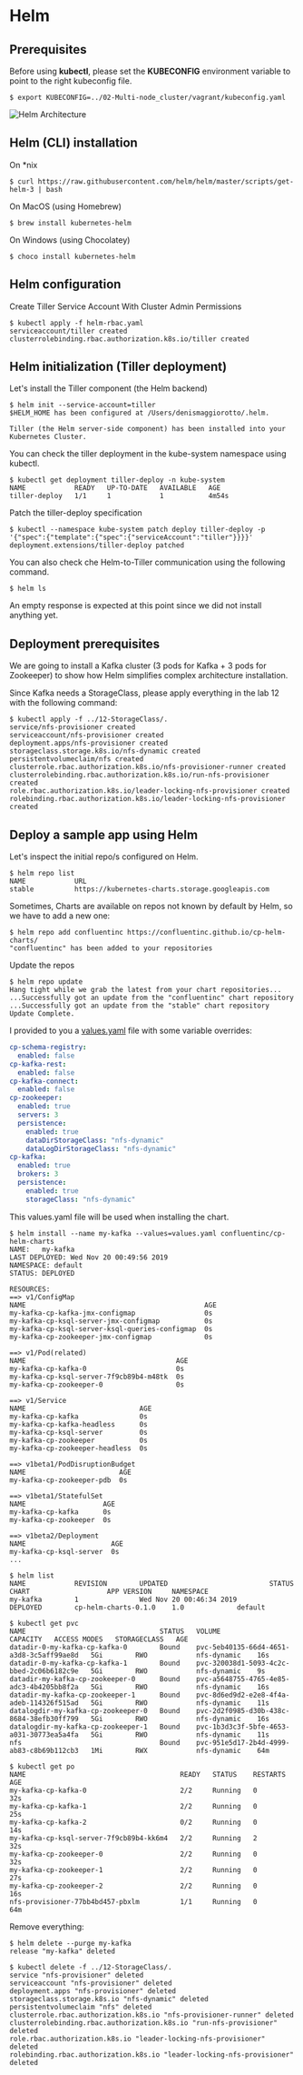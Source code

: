 # Helm

## Prerequisites

Before using **kubectl**, please set the **KUBECONFIG** environment variable to point to the right kubeconfig file.

```console
$ export KUBECONFIG=../02-Multi-node_cluster/vagrant/kubeconfig.yaml
```

![Helm Architecture](img/Helm-Architecture.png)

## Helm (CLI) installation

On *nix

```console
$ curl https://raw.githubusercontent.com/helm/helm/master/scripts/get-helm-3 | bash
```

On MacOS (using Homebrew)

```console
$ brew install kubernetes-helm
```

On Windows (using Chocolatey)

```console
$ choco install kubernetes-helm
```

## Helm configuration

Create Tiller Service Account With Cluster Admin Permissions

```console
$ kubectl apply -f helm-rbac.yaml 
serviceaccount/tiller created
clusterrolebinding.rbac.authorization.k8s.io/tiller created
```


## Helm initialization (Tiller deployment)

Let's install the Tiller component (the Helm backend)

```console
$ helm init --service-account=tiller 
$HELM_HOME has been configured at /Users/denismaggiorotto/.helm.

Tiller (the Helm server-side component) has been installed into your Kubernetes Cluster.
```

You can check the tiller deployment in the kube-system namespace using kubectl.

```console
$ kubectl get deployment tiller-deploy -n kube-system
NAME            READY   UP-TO-DATE   AVAILABLE   AGE
tiller-deploy   1/1     1            1           4m54s
```

Patch the tiller-deploy specification

```console
$ kubectl --namespace kube-system patch deploy tiller-deploy -p '{"spec":{"template":{"spec":{"serviceAccount":"tiller"}}}}'
deployment.extensions/tiller-deploy patched
```

You can also check che Helm-to-Tiller communication using the following command.

```console
$ helm ls

```

An empty response is expected at this point since we did not install anything yet.

## Deployment prerequisites

We are going to install a Kafka cluster (3 pods for Kafka + 3 pods for Zookeeper) to show how Helm simplifies complex architecture  installation.

Since Kafka needs a StorageClass, please apply everything in the lab 12 with the following command:

```console
$ kubectl apply -f ../12-StorageClass/.
service/nfs-provisioner created
serviceaccount/nfs-provisioner created
deployment.apps/nfs-provisioner created
storageclass.storage.k8s.io/nfs-dynamic created
persistentvolumeclaim/nfs created
clusterrole.rbac.authorization.k8s.io/nfs-provisioner-runner created
clusterrolebinding.rbac.authorization.k8s.io/run-nfs-provisioner created
role.rbac.authorization.k8s.io/leader-locking-nfs-provisioner created
rolebinding.rbac.authorization.k8s.io/leader-locking-nfs-provisioner created
```


## Deploy a sample app using Helm

Let's inspect the initial repo/s configured on Helm.

```console
$ helm repo list
NAME            URL                                             
stable          https://kubernetes-charts.storage.googleapis.com
```

Sometimes, Charts are available on repos not known by default by Helm, so we have to add a new one:

```console
$ helm repo add confluentinc https://confluentinc.github.io/cp-helm-charts/ 
"confluentinc" has been added to your repositories
```

Update the repos

```console
$ helm repo update
Hang tight while we grab the latest from your chart repositories...
...Successfully got an update from the "confluentinc" chart repository
...Successfully got an update from the "stable" chart repository
Update Complete.
```

I provided to you a [values.yaml](values.yaml) file with some variable overrides:

```yaml
cp-schema-registry:
  enabled: false
cp-kafka-rest:
  enabled: false
cp-kafka-connect:
  enabled: false
cp-zookeeper:
  enabled: true
  servers: 3
  persistence:
    enabled: true
    dataDirStorageClass: "nfs-dynamic"
    dataLogDirStorageClass: "nfs-dynamic"
cp-kafka:
  enabled: true
  brokers: 3
  persistence:
    enabled: true
    storageClass: "nfs-dynamic"
```

This values.yaml file will be used when installing the chart.

```console
$ helm install --name my-kafka --values=values.yaml confluentinc/cp-helm-charts
NAME:   my-kafka
LAST DEPLOYED: Wed Nov 20 00:49:56 2019
NAMESPACE: default
STATUS: DEPLOYED

RESOURCES:
==> v1/ConfigMap
NAME                                            AGE
my-kafka-cp-kafka-jmx-configmap                 0s
my-kafka-cp-ksql-server-jmx-configmap           0s
my-kafka-cp-ksql-server-ksql-queries-configmap  0s
my-kafka-cp-zookeeper-jmx-configmap             0s

==> v1/Pod(related)
NAME                                     AGE
my-kafka-cp-kafka-0                      0s
my-kafka-cp-ksql-server-7f9cb89b4-m48tk  0s
my-kafka-cp-zookeeper-0                  0s

==> v1/Service
NAME                            AGE
my-kafka-cp-kafka               0s
my-kafka-cp-kafka-headless      0s
my-kafka-cp-ksql-server         0s
my-kafka-cp-zookeeper           0s
my-kafka-cp-zookeeper-headless  0s

==> v1beta1/PodDisruptionBudget
NAME                       AGE
my-kafka-cp-zookeeper-pdb  0s

==> v1beta1/StatefulSet
NAME                   AGE
my-kafka-cp-kafka      0s
my-kafka-cp-zookeeper  0s

==> v1beta2/Deployment
NAME                     AGE
my-kafka-cp-ksql-server  0s
...
```

```console
$ helm list
NAME            REVISION        UPDATED                         STATUS          CHART                   APP VERSION     NAMESPACE
my-kafka        1               Wed Nov 20 00:46:34 2019        DEPLOYED        cp-helm-charts-0.1.0    1.0             default  
```

```console
$ kubectl get pvc                                                        
NAME                                 STATUS   VOLUME                                     CAPACITY   ACCESS MODES   STORAGECLASS   AGE
datadir-0-my-kafka-cp-kafka-0        Bound    pvc-5eb40135-66d4-4651-a3d8-3c5aff99ae8d   5Gi        RWO            nfs-dynamic    16s
datadir-0-my-kafka-cp-kafka-1        Bound    pvc-320038d1-5093-4c2c-bbed-2c06b6182c9e   5Gi        RWO            nfs-dynamic    9s
datadir-my-kafka-cp-zookeeper-0      Bound    pvc-a5648755-4765-4e85-adc3-4b4205bb8f2a   5Gi        RWO            nfs-dynamic    16s
datadir-my-kafka-cp-zookeeper-1      Bound    pvc-8d6ed9d2-e2e8-4f4a-adeb-114326f515ad   5Gi        RWO            nfs-dynamic    11s
datalogdir-my-kafka-cp-zookeeper-0   Bound    pvc-2d2f0985-d30b-438c-8684-38efb30ff799   5Gi        RWO            nfs-dynamic    16s
datalogdir-my-kafka-cp-zookeeper-1   Bound    pvc-1b3d3c3f-5bfe-4653-a031-30773ea5a4fa   5Gi        RWO            nfs-dynamic    11s
nfs                                  Bound    pvc-951e5d17-2b4d-4999-ab83-c8b69b112cb3   1Mi        RWX            nfs-dynamic    64m
```

```console
$ kubectl get po 
NAME                                      READY   STATUS    RESTARTS   AGE
my-kafka-cp-kafka-0                       2/2     Running   0          32s
my-kafka-cp-kafka-1                       2/2     Running   0          25s
my-kafka-cp-kafka-2                       0/2     Running   0          14s
my-kafka-cp-ksql-server-7f9cb89b4-kk6m4   2/2     Running   2          32s
my-kafka-cp-zookeeper-0                   2/2     Running   0          32s
my-kafka-cp-zookeeper-1                   2/2     Running   0          27s
my-kafka-cp-zookeeper-2                   2/2     Running   0          16s
nfs-provisioner-77bb4bd457-pbxlm          1/1     Running   0          64m
```

Remove everything:

```console
$ helm delete --purge my-kafka
release "my-kafka" deleted
```


```console
$ kubectl delete -f ../12-StorageClass/.
service "nfs-provisioner" deleted
serviceaccount "nfs-provisioner" deleted
deployment.apps "nfs-provisioner" deleted
storageclass.storage.k8s.io "nfs-dynamic" deleted
persistentvolumeclaim "nfs" deleted
clusterrole.rbac.authorization.k8s.io "nfs-provisioner-runner" deleted
clusterrolebinding.rbac.authorization.k8s.io "run-nfs-provisioner" deleted
role.rbac.authorization.k8s.io "leader-locking-nfs-provisioner" deleted
rolebinding.rbac.authorization.k8s.io "leader-locking-nfs-provisioner" deleted

```


